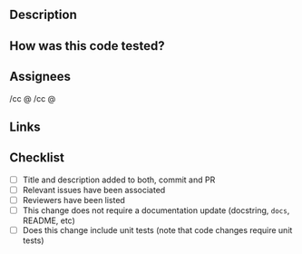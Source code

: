 ## Description
<!--
Include a summary of the change as well as the reasoning behind it including any additional context.
You can refer to the [Kubernetes community documentation](https://github.com/kubernetes/community/blob/master/contributors/guide/pull-requests.md#commit-message-guidelines) on writing good commit messages, which provides good tips and ideas.
-->


## How was this code tested?
<!--
Describe how the change was tested if manual tests were required.
If manual tests were not required, explain why
-->


## Assignees
<!--
Please, add one or two reviewers that could help review this PR. Use `/assign` if you want to assign
this PR directly to someone.
-->

/cc @
/cc @

## Links
<!--
List any applicable links to related PRs or issues
-->


## Checklist

- [ ] Title and description added to both, commit and PR
- [ ] Relevant issues have been associated
- [ ] Reviewers have been listed
- [ ] This change does not require a documentation update (docstring, `docs`, README, etc)
- [ ] Does this change include unit tests (note that code changes require unit tests)

